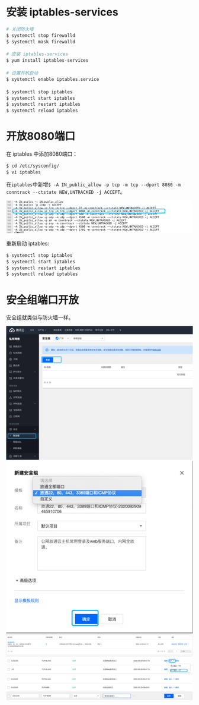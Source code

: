 # 安装 iptables-services

```sh
# 关闭防火墙
$ systemctl stop firewalld
$ systemctl mask firewalld

# 安装 iptables-services
$ yum install iptables-services

# 设置开机启动
$ systemctl enable iptables.service

$ systemctl stop iptables
$ systemctl start iptables
$ systemctl restart iptables
$ systemctl reload iptables
```

# 开放8080端口

在 iptables 中添加8080端口：

```sh
$ cd /etc/sysconfig/
$ vi iptables
```

在`iptables`中新增`$ -A IN_public_allow -p tcp -m tcp --dport 8080 -m conntrack --ctstate NEW,UNTRACKED -j ACCEPT`。

<img src="/assets/images/useage/09.png"/>

重新启动 iptables:

```sh
$ systemctl stop iptables
$ systemctl start iptables
$ systemctl restart iptables
$ systemctl reload iptables
```

# 安全组端口开放

安全组就类似与防火墙一样。

<img src="/assets/images/classOne/cp1/13.png">

<img src="/assets/images/classOne/cp1/14.png">

<img src="/assets/images/classOne/cp1/15.png">

<img src="/assets/images/classOne/cp1/16.png">

<img src="/assets/images/classOne/cp1/17.png">


